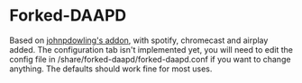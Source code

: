 # Forked-DAAPD

Based on [johnpdowling's addon](https://github.com/johnpdowling/hassio-addons/tree/master/forked-daapd), with spotify, chromecast and airplay added.
The configuration tab isn't implemented yet, you will need to edit the config file in /share/forked-daapd/forked-daapd.conf if you want to change anything.
The defaults should work fine for most uses.

